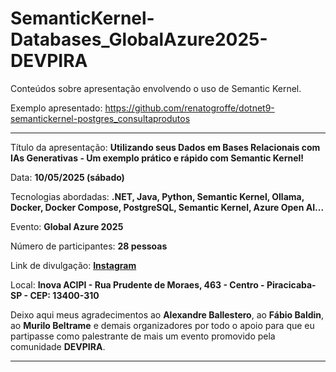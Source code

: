 # SemanticKernel-Databases_GlobalAzure2025-DEVPIRA
Conteúdos sobre apresentação envolvendo o uso de Semantic Kernel.

Exemplo apresentado: https://github.com/renatogroffe/dotnet9-semantickernel-postgres_consultaprodutos

---

Título da apresentação: **Utilizando seus Dados em Bases Relacionais com IAs Generativas - Um exemplo prático e rápido com Semantic Kernel!**

Data: **10/05/2025 (sábado)**

Tecnologias abordadas: **.NET, Java, Python, Semantic Kernel, Ollama, Docker, Docker Compose, PostgreSQL, Semantic Kernel, Azure Open AI...**

Evento: **Global Azure 2025**

Número de participantes: **28 pessoas**

Link de divulgação: [**Instagram**](https://www.instagram.com/p/DJbwODvuw3b/)

Local: **Inova ACIPI - Rua Prudente de Moraes, 463 - Centro - Piracicaba-SP - CEP: 13400-310**

Deixo aqui meus agradecimentos ao **Alexandre Ballestero**, ao **Fábio Baldin**, ao **Murilo Beltrame** e demais organizadores por todo o apoio para que eu partipasse como palestrante de mais um evento promovido pela comunidade **DEVPIRA**.

---

